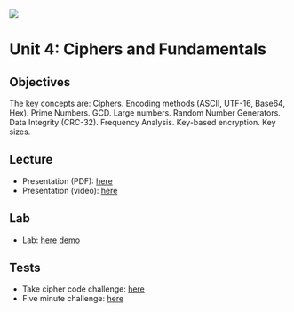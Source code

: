 <img src="https://github.com/billbuchanan/csn09112/blob/master/zadditional/top_csn09112.png"/>

# Unit 4: Ciphers and Fundamentals

## Objectives
The key concepts are: Ciphers. Encoding methods (ASCII, UTF-16, Base64, Hex). Prime Numbers. GCD. Large numbers. Random Number Generators. Data Integrity (CRC-32). Frequency Analysis. Key-based encryption. Key sizes.

## Lecture

* Presentation (PDF): [here](https://asecuritysite.com/public/day01_ciphers_fundamentals.pdf)
* Presentation (video): [here](https://youtu.be/zqmjUpJNcJA)

## Lab
* Lab: [here](https://github.com/billbuchanan/csn09112/tree/master/week04_ciphers/lecture) [demo](https://www.youtube.com/watch?v=g7dzDM4aU0k)

## Tests

* Take cipher code challenge: [here](https://asecuritysite.com/challenges/hex)
* Five minute challenge: [here](https://asecuritysite.com/challenges/scramb)


